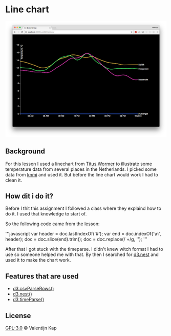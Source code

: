 # Line chart

![Preview](preview.png)

## Background
For this lesson I used a linechart from [Titus Wormer](https://github.com/cmda-fe3/course-17-18/tree/master/site/class-3/clean) to illustrate some temperature data from several places in the Netherlands. I picked some data from [knmi](http://projects.knmi.nl/klimatologie/uurgegevens/selectie.cgi) and used it. But before the line chart would work I had to clean it.

## How dit i do it?
Before I thit this assignment I followed a class where they explaind how to do it. I used that knowledge to start of. 

So the following code came from the lesson:

'''javascript
	var header = doc.lastIndexOf('#');
 	var end = doc.indexOf('\n', header);
  	doc = doc.slice(end).trim();
  	doc = doc.replace(/ +/g, '');
'''

After that i got stuck with the timeparse. I didn't knew witch format I had to use so someone helped me with that. By then I searched for [d3.nest](http://bl.ocks.org/phoebebright/raw/3176159/) and used it to make the chart work.

## Features that are used

* [d3.csvParseRows()](https://github.com/d3/d3-dsv/blob/master/README.md#csvParseRows)
* [d3.nest()](https://github.com/d3/d3-collection/blob/master/README.md#nest)
* [d3.timeParse()](https://github.com/d3/d3-time-format/blob/master/README.md#timeParse)


## License

[GPL-3.0](https://www.gnu.org/licenses/gpl-3.0.en.html) © Valentijn Kap